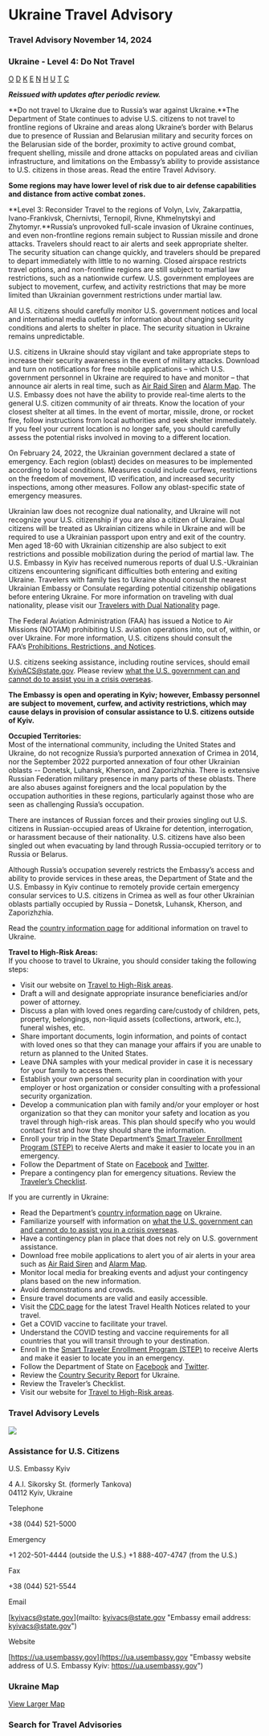 # Ukraine Travel Advisory

### Travel Advisory November 14, 2024

### Ukraine - Level 4: Do Not Travel

[O](javascript:void(0); "Tool Tip: Other")
[D](javascript:void(0); "Tool Tip: Wrongful Detention")
[K](javascript:void(0); "Tool Tip: Kidnap and Hostage")
[E](javascript:void(0); "Tool Tip: Event")
[N](javascript:void(0); "Tool Tip: Disaster")
[H](javascript:void(0); "Tool Tip: Health")
[U](javascript:void(0); "Tool Tip: Civil Unrest")
[T](javascript:void(0); "Tool Tip: Terrorism")
[C](javascript:void(0); "Tool Tip: Crimes")

***Reissued with updates after periodic review.***

**Do not travel to Ukraine due to Russia’s war against Ukraine.**The Department of State continues to advise U.S. citizens to not travel to frontline regions of Ukraine and areas along Ukraine’s border with Belarus due to presence of Russian and Belarusian military and security forces on the Belarusian side of the border, proximity to active ground combat, frequent shelling, missile and drone attacks on populated areas and civilian infrastructure, and limitations on the Embassy’s ability to provide assistance to U.S. citizens in those areas. Read the entire Travel Advisory.

**Some regions may have lower level of risk due to air defense capabilities and distance from active combat zones.**

**Level 3: Reconsider Travel to the regions of Volyn, Lviv, Zakarpattia, Ivano-Frankivsk, Chernivtsi, Ternopil, Rivne, Khmelnytskyi and Zhytomyr.**Russia’s unprovoked full-scale invasion of Ukraine continues, and even non-frontline regions remain subject to Russian missile and drone attacks. Travelers should react to air alerts and seek appropriate shelter. The security situation can change quickly, and travelers should be prepared to depart immediately with little to no warning. Closed airspace restricts travel options, and non-frontline regions are still subject to martial law restrictions, such as a nationwide curfew. U.S. government employees are subject to movement, curfew, and activity restrictions that may be more limited than Ukrainian government restrictions under martial law.

All U.S. citizens should carefully monitor U.S. government notices and local and international media outlets for information about changing security conditions and alerts to shelter in place. The security situation in Ukraine remains unpredictable.

U.S. citizens in Ukraine should stay vigilant and take appropriate steps to increase their security awareness in the event of military attacks. Download and turn on notifications for free mobile applications – which U.S. government personnel in Ukraine are required to have and monitor – that announce air alerts in real time, such as [Air Raid Siren](https://apps.apple.com/us/app/%D0%BF%D0%BE%D0%B2%D1%96%D1%82%D1%80%D1%8F%D0%BD%D0%B0-%D1%82%D1%80%D0%B8%D0%B2%D0%BE%D0%B3%D0%B0/id1611955391) and [Alarm Map](https://apps.apple.com/us/app/%D0%BA%D0%B0%D1%80%D1%82%D0%B0-%D1%82%D1%80%D0%B8%D0%B2%D0%BE%D0%B3/id1617641432). The U.S. Embassy does not have the ability to provide real-time alerts to the general U.S. citizen community of air threats. Know the location of your closest shelter at all times. In the event of mortar, missile, drone, or rocket fire, follow instructions from local authorities and seek shelter immediately. If you feel your current location is no longer safe, you should carefully assess the potential risks involved in moving to a different location.

On February 24, 2022, the Ukrainian government declared a state of emergency. Each region (oblast) decides on measures to be implemented according to local conditions. Measures could include curfews, restrictions on the freedom of movement, ID verification, and increased security inspections, among other measures. Follow any oblast-specific state of emergency measures.

Ukrainian law does not recognize dual nationality, and Ukraine will not recognize your U.S. citizenship if you are also a citizen of Ukraine. Dual citizens will be treated as Ukrainian citizens while in Ukraine and will be required to use a Ukrainian passport upon entry and exit of the country. Men aged 18-60 with Ukrainian citizenship are also subject to exit restrictions and possible mobilization during the period of martial law. The U.S. Embassy in Kyiv has received numerous reports of dual U.S.-Ukrainian citizens encountering significant difficulties both entering and exiting Ukraine. Travelers with family ties to Ukraine should consult the nearest Ukrainian Embassy or Consulate regarding potential citizenship obligations before entering Ukraine. For more information on traveling with dual nationality, please visit our [Travelers with Dual Nationality](https://travel.state.gov/content/travel/en/international-travel/before-you-go/travelers-with-special-considerations/Dual-Nationality-Travelers.html) page.

The Federal Aviation Administration (FAA) has issued a Notice to Air Missions (NOTAM) prohibiting U.S. aviation operations into, out of, within, or over Ukraine. For more information, U.S. citizens should consult the FAA’s [Prohibitions, Restrictions, and Notices](https://travel.state.gov/content/travel/en/traveladvisories/traveladvisories/ukraine-travel-advisory.html#ExternalPopup).

U.S. citizens seeking assistance, including routine services, should email [KyivACS@state.gov](mailto:KyivACS@state.gov). Please review [what the U.S. government can and cannot do to assist you in a crisis overseas](https://travel.state.gov/content/travel/en/international-travel/emergencies/what-state-dept-can-cant-do-crisis.html).

**The Embassy is open and operating in Kyiv; however, Embassy personnel are subject to movement, curfew, and activity restrictions, which may cause delays in provision of consular assistance to U.S. citizens outside of Kyiv.**

**Occupied Territories:**  
Most of the international community, including the United States and Ukraine, do not recognize Russia’s purported annexation of Crimea in 2014, nor the September 2022 purported annexation of four other Ukrainian oblasts -- Donetsk, Luhansk, Kherson, and Zaporizhzhia. There is extensive Russian Federation military presence in many parts of these oblasts. There are also abuses against foreigners and the local population by the occupation authorities in these regions, particularly against those who are seen as challenging Russia’s occupation.

There are instances of Russian forces and their proxies singling out U.S. citizens in Russian-occupied areas of Ukraine for detention, interrogation, or harassment because of their nationality. U.S. citizens have also been singled out when evacuating by land through Russia-occupied territory or to Russia or Belarus.

Although Russia’s occupation severely restricts the Embassy’s access and ability to provide services in these areas, the Department of State and the U.S. Embassy in Kyiv continue to remotely provide certain emergency consular services to U.S. citizens in Crimea as well as four other Ukrainian oblasts partially occupied by Russia – Donetsk, Luhansk, Kherson, and Zaporizhzhia.

Read the [country information page](https://travel.state.gov/content/travel/en/international-travel/International-Travel-Country-Information-Pages/Ukraine.html) for additional information on travel to Ukraine.

**Travel to High-Risk Areas:**  
If you choose to travel to Ukraine, you should consider taking the following steps:

* Visit our website on [Travel to High-Risk areas](https://travel.state.gov/content/travel/en/international-travel/before-you-go/travelers-with-special-considerations/high-risk-travelers.html).
* Draft a will and designate appropriate insurance beneficiaries and/or power of attorney.
* Discuss a plan with loved ones regarding care/custody of children, pets, property, belongings, non-liquid assets (collections, artwork, etc.), funeral wishes, etc.
* Share important documents, login information, and points of contact with loved ones so that they can manage your affairs if you are unable to return as planned to the United States.
* Leave DNA samples with your medical provider in case it is necessary for your family to access them.
* Establish your own personal security plan in coordination with your employer or host organization or consider consulting with a professional security organization.
* Develop a communication plan with family and/or your employer or host organization so that they can monitor your safety and location as you travel through high-risk areas. This plan should specify who you would contact first and how they should share the information.
* Enroll your trip in the State Department’s [Smart Traveler Enrollment Program (STEP)](https://step.state.gov/step/) to receive Alerts and make it easier to locate you in an emergency.
* Follow the Department of State on [Facebook](https://gcc02.safelinks.protection.outlook.com/?url=http%3A%2F%2Fwww.facebook.com%2Ftravelgov&data=05%7C01%7CAbbottMP%40state.gov%7Cfc07c79cfa1943ea969c08dab23780e9%7C66cf50745afe48d1a691a12b2121f44b%7C0%7C0%7C638018248702817885%7CUnknown%7CTWFpbGZsb3d8eyJWIjoiMC4wLjAwMDAiLCJQIjoiV2luMzIiLCJBTiI6Ik1haWwiLCJXVCI6Mn0%3D%7C3000%7C%7C%7C&sdata=8Nxwy4SWC%2BqK3kseSGE6urvNXQntR7XHeHL3PJopJbg%3D&reserved=0) and [Twitter](https://gcc02.safelinks.protection.outlook.com/?url=http%3A%2F%2Fwww.twitter.com%2Ftravelgov&data=05%7C01%7CAbbottMP%40state.gov%7Cfc07c79cfa1943ea969c08dab23780e9%7C66cf50745afe48d1a691a12b2121f44b%7C0%7C0%7C638018248702817885%7CUnknown%7CTWFpbGZsb3d8eyJWIjoiMC4wLjAwMDAiLCJQIjoiV2luMzIiLCJBTiI6Ik1haWwiLCJXVCI6Mn0%3D%7C3000%7C%7C%7C&sdata=aSjs%2BYcj5BDLGoLiF6CwBo1q4Zt6mjS8AXSlGLHOVL0%3D&reserved=0).
* Prepare a contingency plan for emergency situations. Review the [Traveler’s Checklist](https://travel.state.gov/content/travel/en/international-travel/before-you-go/travelers-checklist.html).

If you are currently in Ukraine:

* Read the Department’s [country information page](https://travel.state.gov/content/travel/en/international-travel/International-Travel-Country-Information-Pages/Ukraine.html) on Ukraine.
* Familiarize yourself with information on [what the U.S. government can and cannot do to assist you in a crisis overseas](https://travel.state.gov/content/travel/en/international-travel/emergencies/what-state-dept-can-cant-do-crisis.html).
* Have a contingency plan in place that does not rely on U.S. government assistance.
* Download free mobile applications to alert you of air alerts in your area such as [Air Raid Siren](https://apps.apple.com/us/app/%D0%BF%D0%BE%D0%B2%D1%96%D1%82%D1%80%D1%8F%D0%BD%D0%B0-%D1%82%D1%80%D0%B8%D0%B2%D0%BE%D0%B3%D0%B0/id1611955391) and [Alarm Map](https://apps.apple.com/us/app/%D0%BA%D0%B0%D1%80%D1%82%D0%B0-%D1%82%D1%80%D0%B8%D0%B2%D0%BE%D0%B3/id1617641432).
* Monitor local media for breaking events and adjust your contingency plans based on the new information.
* Avoid demonstrations and crowds.
* Ensure travel documents are valid and easily accessible.
* Visit the [CDC page](https://wwwnc.cdc.gov/travel/notices) for the latest Travel Health Notices related to your travel.
* Get a COVID vaccine to facilitate your travel.
* Understand the COVID testing and vaccine requirements for all countries that you will transit through to your destination.
* Enroll in the [Smart Traveler Enrollment Program (STEP)](https://step.state.gov/step/) to receive Alerts and make it easier to locate you in an emergency.
* Follow the Department of State on [Facebook](https://gcc02.safelinks.protection.outlook.com/?url=http%3A%2F%2Fwww.facebook.com%2Ftravelgov&data=05%7C01%7CAbbottMP%40state.gov%7Cfc07c79cfa1943ea969c08dab23780e9%7C66cf50745afe48d1a691a12b2121f44b%7C0%7C0%7C638018248702817885%7CUnknown%7CTWFpbGZsb3d8eyJWIjoiMC4wLjAwMDAiLCJQIjoiV2luMzIiLCJBTiI6Ik1haWwiLCJXVCI6Mn0%3D%7C3000%7C%7C%7C&sdata=8Nxwy4SWC%2BqK3kseSGE6urvNXQntR7XHeHL3PJopJbg%3D&reserved=0) and [Twitter](https://gcc02.safelinks.protection.outlook.com/?url=http%3A%2F%2Fwww.twitter.com%2Ftravelgov&data=05%7C01%7CAbbottMP%40state.gov%7Cfc07c79cfa1943ea969c08dab23780e9%7C66cf50745afe48d1a691a12b2121f44b%7C0%7C0%7C638018248702817885%7CUnknown%7CTWFpbGZsb3d8eyJWIjoiMC4wLjAwMDAiLCJQIjoiV2luMzIiLCJBTiI6Ik1haWwiLCJXVCI6Mn0%3D%7C3000%7C%7C%7C&sdata=aSjs%2BYcj5BDLGoLiF6CwBo1q4Zt6mjS8AXSlGLHOVL0%3D&reserved=0).
* Review the [Country Security Report](https://gcc02.safelinks.protection.outlook.com/?url=https%3A%2F%2Fwww.osac.gov%2FCountry%2FUkraine%2FDetail&data=05%7C01%7CAbbottMP%40state.gov%7Cfc07c79cfa1943ea969c08dab23780e9%7C66cf50745afe48d1a691a12b2121f44b%7C0%7C0%7C638018248702817885%7CUnknown%7CTWFpbGZsb3d8eyJWIjoiMC4wLjAwMDAiLCJQIjoiV2luMzIiLCJBTiI6Ik1haWwiLCJXVCI6Mn0%3D%7C3000%7C%7C%7C&sdata=HEyUgYs4urrIcOhCijTuFoE8Y%2BFyd8d%2BYALkSg4USpI%3D&reserved=0) for Ukraine.
* Review the Traveler’s Checklist.
* Visit our website for [Travel to High-Risk areas](https://travel.state.gov/content/travel/en/international-travel/before-you-go/travelers-with-special-considerations/high-risk-travelers.html).

### Travel Advisory Levels

[![](/content/dam/NEWTravelAssets/images/travel-levelv1.svg)](/content/travel/en/international-travel/before-you-go/about-our-new-products.html "Travel Advisory Levels")

### Assistance for U.S. Citizens

U.S. Embassy Kyiv

4 A.I. Sikorsky St. (formerly Tankova)  
04112 Kyiv, Ukraine

Telephone

+38 (044) 521-5000

Emergency

+1 202-501-4444 (outside the U.S.) +1 888-407-4747 (from the U.S.)

Fax

+38 (044) 521-5544

Email

[kyivacs@state.gov](mailto: kyivacs@state.gov "Embassy email address: kyivacs@state.gov")

Website

[https://ua.usembassy.gov](https://ua.usembassy.gov "Embassy website address of U.S. Embassy Kyiv: https://ua.usembassy.gov")

### Ukraine Map

[View Larger Map](https://travelmaps.state.gov/TSGMap/?extent=18.061374784,43.73432621,41.876883491,52.970415455 "Map of Ukraine")



### Search for Travel Advisories